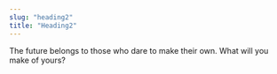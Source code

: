 ```yaml
---
slug: "heading2"
title: "Heading2"
---
```


The future belongs to those who dare to make their own. What will you make of yours?
